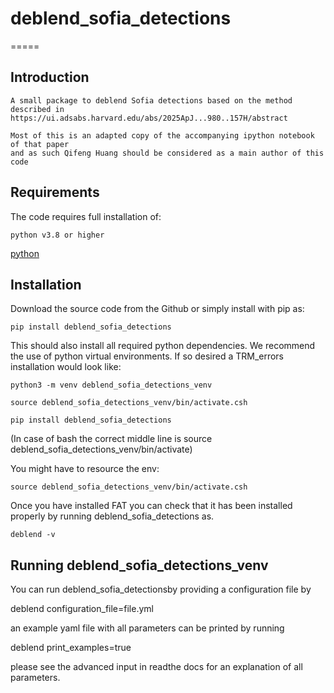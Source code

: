 # deblend_sofia_detections

=====

Introduction
------------
    A small package to deblend Sofia detections based on the method described in 
    https://ui.adsabs.harvard.edu/abs/2025ApJ...980..157H/abstract

    Most of this is an adapted copy of the accompanying ipython notebook of that paper 
    and as such Qifeng Huang should be considered as a main author of this code



Requirements
------------
The code requires full installation of:

    python v3.8 or higher
    
[python](https://www.python.org/)


Installation
------------

Download the source code from the Github or simply install with pip as:

  	pip install deblend_sofia_detections

This should also install all required python dependencies.
We recommend the use of python virtual environments. If so desired a TRM_errors installation would look like:

  	python3 -m venv deblend_sofia_detections_venv

  	source deblend_sofia_detections_venv/bin/activate.csh

    pip install deblend_sofia_detections
(In case of bash the correct middle line is source deblend_sofia_detections_venv/bin/activate)

You might have to resource the env:

  	source deblend_sofia_detections_venv/bin/activate.csh

Once you have installed FAT you can check that it has been installed properly by running deblend_sofia_detections as.

  	deblend -v 


Running deblend_sofia_detections_venv
------------------

You can run deblend_sofia_detectionsby providing a configuration file by 

deblend configuration_file=file.yml

an example yaml file with all parameters can be printed by running

deblend print_examples=true 

please see the advanced input in readthe docs for an explanation of all parameters.
